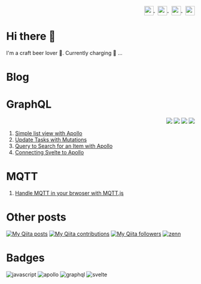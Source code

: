 <p align="right">
<a href="your link" target="blank">
  <img align="center" src="https://cdn.jsdelivr.net/npm/simple-icons@3.0.1/icons/twitter.svg" alt="" height="25" width="25" />
</a>&nbsp;
<a href="your link" target="blank">
  <img align="center" src="https://cdn.jsdelivr.net/npm/simple-icons@3.0.1/icons/linkedin.svg" alt="" height="25" width="25" />
</a>&nbsp;
<a href="your link" target="blank">
  <img align="center" src="https://cdn.jsdelivr.net/npm/simple-icons@3.0.1/icons/instagram.svg" alt="" height="25" width="25" />
</a>&nbsp;
<a href="your link" target="blank">
  <img align="center" src="https://cdn.jsdelivr.net/npm/simple-icons@3.0.1/icons/youtube.svg" alt="" height="25" width="25" />
</a>
</p>

# Hi there 👋

I'm a craft beer lover :beer:. Currently charging :battery: ...


# Blog

# GraphQL

<p align="right">
<img src="https://img.shields.io/static/v1?label=&message=javascript&color=gray&style=flat&logo=javascript">
<img src="https://img.shields.io/static/v1?label=&message=apollo&color=gray&style=flat&logo=apollographql&logoColor=311C87">
<img src="https://img.shields.io/static/v1?label=&message=graphql&color=gray&style=flat&logo=graphql&logoColor=E10098">
<img src="https://img.shields.io/static/v1?label=&message=svelte&color=gray&style=flat&logo=svelte">
</p>
  
1. [Simple list view with Apollo](https://gist.github.com/narutaro/cd0006bc0d066fc6548534b1c1a36fb0) 
2. [Update Tasks with Mutations](https://gist.github.com/narutaro/d0033155abb47cb5a8be05c3a0c5ebc7) 
3. [Query to Search for an Item with Apollo](https://gist.github.com/narutaro/823f29425c47bc7eda5ab260fdc2c26c)
4. [Connecting Svelte to Apollo](https://gist.github.com/narutaro/7f85ccb919159026f0bc8cb22d872fec) 

# MQTT

1. [Handle MQTT in your brwoser with MQTT.js](https://gist.github.com/narutaro/6461c0524f7d7ff01e21c2ecb0be84ca)

# Other posts

[![My Qiita posts](https://qiita-badge.apiapi.app/s/narutaro/posts.svg)](http://qiita.com/narutaro)
[![My Qiita contributions](https://qiita-badge.apiapi.app/s/narutaro/contributions.svg)](http://qiita.com/narutaro)
[![My Qiita followers](https://qiita-badge.apiapi.app/s/narutaro/followers.svg)](http://qiita.com/narutaro)
[![zenn](https://img.shields.io/badge/-zenn-gray.svg?style=flat&logo=zenn)](https://zenn.dev/masaino)


# Badges

![javascript](https://img.shields.io/badge/-javascript-gray.svg?style=flat&logo=javascript)
![apollo](https://img.shields.io/badge/-apollo-gray.svg?style=flat&logo=apollographql&logoColor=311C87)
![graphql](https://img.shields.io/badge/-graphql-gray.svg?style=flat&logo=graphql&logoColor=E10098)
![svelte](https://img.shields.io/badge/-svelte-gray.svg?style=flat&logo=svelte)

<!--
https://simpleicons.org/
https://github.com/simple-icons/simple-icons/blob/develop/slugs.md
https://github.com/simple-icons/simple-icons
-->
